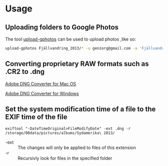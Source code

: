 # Usage

## Uploading folders to Google Photos

The tool [upload-gphotos](https://github.com/3846masa/upload-gphotos) can be used to upload photos
,like so:

```bash
upload-gphotos Fjällvandring_2013/* -u genzorg@gmail.com -a 'Fjällvandring 2013'
```

## Converting proprietary RAW formats such as .CR2 to .dng

[Adobe DNG Converter for Mac OS](http://www.adobe.com/go/dng_converter_mac/)

[Adobe DNG Converter for Windows](http://www.adobe.com/go/dng_converter_win/)


## Set the system modification time of a file to the EXIF time of the file
```
exiftool "-DateTimeOriginal>FileModifyDate" -ext .dng -r /storage/00data/pictures/albums/Sydamerika\ 2013/
```
<dl>
  <dt>-ext</dt>
  <dd>The changes will only be applied to files of this extension</dd>
  <dt>-r</dt>
  <dd>Recursivly look for files in the specified folder</dd>
</dl>

